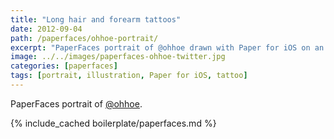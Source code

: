 ```yaml
---
title: "Long hair and forearm tattoos"
date: 2012-09-04
path: /paperfaces/ohhoe-portrait/
excerpt: "PaperFaces portrait of @ohhoe drawn with Paper for iOS on an iPad."
image: ../../images/paperfaces-ohhoe-twitter.jpg
categories: [paperfaces]
tags: [portrait, illustration, Paper for iOS, tattoo]
---
```


PaperFaces portrait of [@ohhoe](https://twitter.com/ohhoe).

{% include_cached boilerplate/paperfaces.md %}
